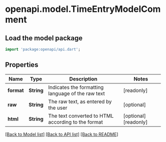 # openapi.model.TimeEntryModelComment

## Load the model package
```dart
import 'package:openapi/api.dart';
```

## Properties
Name | Type | Description | Notes
------------ | ------------- | ------------- | -------------
**format** | **String** | Indicates the formatting language of the raw text | [readonly] 
**raw** | **String** | The raw text, as entered by the user | [optional] 
**html** | **String** | The text converted to HTML according to the format | [optional] [readonly] 

[[Back to Model list]](../README.md#documentation-for-models) [[Back to API list]](../README.md#documentation-for-api-endpoints) [[Back to README]](../README.md)


